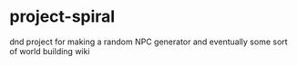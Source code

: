 # project-spiral
dnd project for making a random NPC generator and eventually some sort of world building wiki
